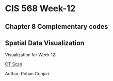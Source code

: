 <h1 id="week-12">CIS 568 Week-12</h1>
<h2 id="chapter-8-complementary-codes">Chapter 8 Complementary codes</h2>
<h2 id="spatial-data-visualization">Spatial Data Visualization</h2>
<p> Visualization for Week 12:</p> 
<a href="https://rawcdn.githack.com/rohang2504/Week-12-Contours/7952866a0333a21a69367e887ef6aa6eeb40a49a/Exercise/index.html">CT Scan</a><br>
<p> Author: Rohan Gonjari</p> 
